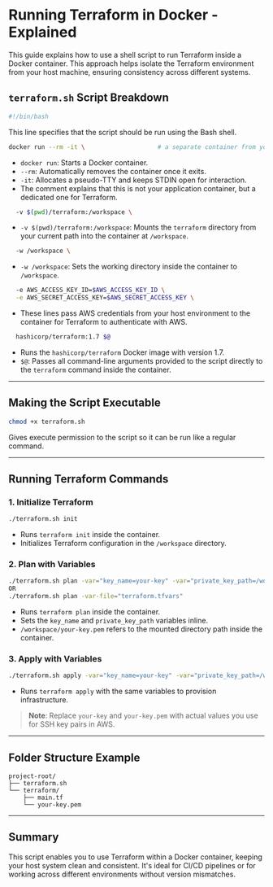 # Running Terraform in Docker - Explained

This guide explains how to use a shell script to run Terraform inside a Docker container. This approach helps isolate the Terraform environment from your host machine, ensuring consistency across different systems.

## `terraform.sh` Script Breakdown

```bash
#!/bin/bash
```

This line specifies that the script should be run using the Bash shell.

```bash
docker run --rm -it \                    # a separate container from your app container
```

* `docker run`: Starts a Docker container.
* `--rm`: Automatically removes the container once it exits.
* `-it`: Allocates a pseudo-TTY and keeps STDIN open for interaction.
* The comment explains that this is not your application container, but a dedicated one for Terraform.

```bash
  -v $(pwd)/terraform:/workspace \
```

* `-v $(pwd)/terraform:/workspace`: Mounts the `terraform` directory from your current path into the container at `/workspace`.

```bash
  -w /workspace \
```

* `-w /workspace`: Sets the working directory inside the container to `/workspace`.

```bash
  -e AWS_ACCESS_KEY_ID=$AWS_ACCESS_KEY_ID \
  -e AWS_SECRET_ACCESS_KEY=$AWS_SECRET_ACCESS_KEY \
```

* These lines pass AWS credentials from your host environment to the container for Terraform to authenticate with AWS.

```bash
  hashicorp/terraform:1.7 $@
```

* Runs the `hashicorp/terraform` Docker image with version 1.7.
* `$@`: Passes all command-line arguments provided to the script directly to the `terraform` command inside the container.

---

## Making the Script Executable

```bash
chmod +x terraform.sh
```

Gives execute permission to the script so it can be run like a regular command.

---

## Running Terraform Commands

### 1. Initialize Terraform

```bash
./terraform.sh init
```

* Runs `terraform init` inside the container.
* Initializes Terraform configuration in the `/workspace` directory.

### 2. Plan with Variables

```bash
./terraform.sh plan -var="key_name=your-key" -var="private_key_path=/workspace/your-key.pem"
OR
./terraform.sh plan -var-file="terraform.tfvars"

```

* Runs `terraform plan` inside the container.
* Sets the `key_name` and `private_key_path` variables inline.
* `/workspace/your-key.pem` refers to the mounted directory path inside the container.

### 3. Apply with Variables

```bash
./terraform.sh apply -var="key_name=your-key" -var="private_key_path=/workspace/your-key.pem"
```

* Runs `terraform apply` with the same variables to provision infrastructure.

> **Note**: Replace `your-key` and `your-key.pem` with actual values you use for SSH key pairs in AWS.

---

## Folder Structure Example

```
project-root/
├── terraform.sh
└── terraform/
    ├── main.tf
    └── your-key.pem
```

---

## Summary

This script enables you to use Terraform within a Docker container, keeping your host system clean and consistent. It's ideal for CI/CD pipelines or for working across different environments without version mismatches.
